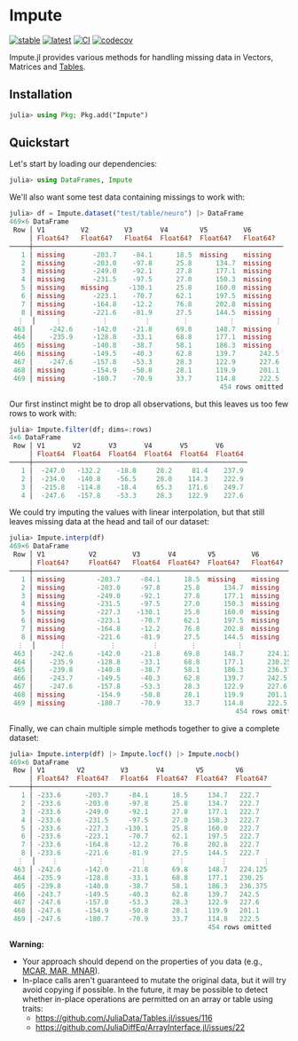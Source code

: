 # Impute
[![stable](https://img.shields.io/badge/docs-stable-blue.svg)](https://invenia.github.io/Impute.jl/stable/)
[![latest](https://img.shields.io/badge/docs-latest-blue.svg)](https://invenia.github.io/Impute.jl/latest/)
[![CI](https://github.com/Invenia/Impute.jl/workflows/CI/badge.svg)](https://github.com/Invenia/Impute.jl/actions?query=workflow%3ACI)
[![codecov](https://codecov.io/gh/invenia/Impute.jl/branch/master/graph/badge.svg)](https://codecov.io/gh/invenia/Impute.jl)

Impute.jl provides various methods for handling missing data in Vectors, Matrices and [Tables](https://github.com/JuliaData/Tables.jl).

## Installation
```julia
julia> using Pkg; Pkg.add("Impute")
```

## Quickstart
Let's start by loading our dependencies:
```julia
julia> using DataFrames, Impute
```

We'll also want some test data containing missings to work with:

```julia
julia> df = Impute.dataset("test/table/neuro") |> DataFrame
469×6 DataFrame
 Row │ V1         V2         V3       V4        V5         V6
     │ Float64?   Float64?   Float64  Float64?  Float64?   Float64?
─────┼───────────────────────────────────────────────────────────────
   1 │ missing       -203.7    -84.1      18.5  missing    missing
   2 │ missing       -203.0    -97.8      25.8      134.7  missing
   3 │ missing       -249.0    -92.1      27.8      177.1  missing
   4 │ missing       -231.5    -97.5      27.0      150.3  missing
   5 │ missing    missing     -130.1      25.8      160.0  missing
   6 │ missing       -223.1    -70.7      62.1      197.5  missing
   7 │ missing       -164.8    -12.2      76.8      202.8  missing
   8 │ missing       -221.6    -81.9      27.5      144.5  missing
  ⋮  │     ⋮          ⋮         ⋮        ⋮          ⋮          ⋮
 463 │    -242.6     -142.0    -21.8      69.8      148.7  missing
 464 │    -235.9     -128.8    -33.1      68.8      177.1  missing
 465 │ missing       -140.8    -38.7      58.1      186.3  missing
 466 │ missing       -149.5    -40.3      62.8      139.7      242.5
 467 │    -247.6     -157.8    -53.3      28.3      122.9      227.6
 468 │ missing       -154.9    -50.8      28.1      119.9      201.1
 469 │ missing       -180.7    -70.9      33.7      114.8      222.5
                                                     454 rows omitted
```

Our first instinct might be to drop all observations, but this leaves us too few rows to work with:

```julia
julia> Impute.filter(df; dims=:rows)
4×6 DataFrame
 Row │ V1       V2       V3       V4       V5       V6
     │ Float64  Float64  Float64  Float64  Float64  Float64
─────┼──────────────────────────────────────────────────────
   1 │  -247.0   -132.2    -18.8     28.2     81.4    237.9
   2 │  -234.0   -140.8    -56.5     28.0    114.3    222.9
   3 │  -215.8   -114.8    -18.4     65.3    171.6    249.7
   4 │  -247.6   -157.8    -53.3     28.3    122.9    227.6
```

We could try imputing the values with linear interpolation, but that still leaves missing
data at the head and tail of our dataset:

```julia
julia> Impute.interp(df)
469×6 DataFrame
 Row │ V1           V2         V3       V4        V5         V6
     │ Float64?     Float64?   Float64  Float64?  Float64?   Float64?
─────┼───────────────────────────────────────────────────────────────────
   1 │ missing        -203.7     -84.1      18.5  missing    missing
   2 │ missing        -203.0     -97.8      25.8      134.7  missing
   3 │ missing        -249.0     -92.1      27.8      177.1  missing
   4 │ missing        -231.5     -97.5      27.0      150.3  missing
   5 │ missing        -227.3    -130.1      25.8      160.0  missing
   6 │ missing        -223.1     -70.7      62.1      197.5  missing
   7 │ missing        -164.8     -12.2      76.8      202.8  missing
   8 │ missing        -221.6     -81.9      27.5      144.5  missing
  ⋮  │      ⋮           ⋮         ⋮        ⋮          ⋮           ⋮
 463 │    -242.6      -142.0     -21.8      69.8      148.7      224.125
 464 │    -235.9      -128.8     -33.1      68.8      177.1      230.25
 465 │    -239.8      -140.8     -38.7      58.1      186.3      236.375
 466 │    -243.7      -149.5     -40.3      62.8      139.7      242.5
 467 │    -247.6      -157.8     -53.3      28.3      122.9      227.6
 468 │ missing        -154.9     -50.8      28.1      119.9      201.1
 469 │ missing        -180.7     -70.9      33.7      114.8      222.5
                                                         454 rows omitted
```

Finally, we can chain multiple simple methods together to give a complete dataset:

```julia
julia> Impute.interp(df) |> Impute.locf() |> Impute.nocb()
469×6 DataFrame
 Row │ V1        V2         V3       V4        V5        V6
     │ Float64?  Float64?   Float64  Float64?  Float64?  Float64?
─────┼────────────────────────────────────────────────────────────
   1 │ -233.6      -203.7     -84.1      18.5     134.7   222.7
   2 │ -233.6      -203.0     -97.8      25.8     134.7   222.7
   3 │ -233.6      -249.0     -92.1      27.8     177.1   222.7
   4 │ -233.6      -231.5     -97.5      27.0     150.3   222.7
   5 │ -233.6      -227.3    -130.1      25.8     160.0   222.7
   6 │ -233.6      -223.1     -70.7      62.1     197.5   222.7
   7 │ -233.6      -164.8     -12.2      76.8     202.8   222.7
   8 │ -233.6      -221.6     -81.9      27.5     144.5   222.7
  ⋮  │    ⋮          ⋮         ⋮        ⋮         ⋮         ⋮
 463 │ -242.6      -142.0     -21.8      69.8     148.7   224.125
 464 │ -235.9      -128.8     -33.1      68.8     177.1   230.25
 465 │ -239.8      -140.8     -38.7      58.1     186.3   236.375
 466 │ -243.7      -149.5     -40.3      62.8     139.7   242.5
 467 │ -247.6      -157.8     -53.3      28.3     122.9   227.6
 468 │ -247.6      -154.9     -50.8      28.1     119.9   201.1
 469 │ -247.6      -180.7     -70.9      33.7     114.8   222.5
                                                  454 rows omitted
```

**Warning:**

- Your approach should depend on the properties of you data (e.g., [MCAR, MAR, MNAR](https://en.wikipedia.org/wiki/Missing_data#Types_of_missing_data)).
- In-place calls aren't guaranteed to mutate the original data, but it will try avoid copying if possible.
  In the future, it may be possible to detect whether in-place operations are permitted on an array or table using traits:
    - https://github.com/JuliaData/Tables.jl/issues/116
    - https://github.com/JuliaDiffEq/ArrayInterface.jl/issues/22
